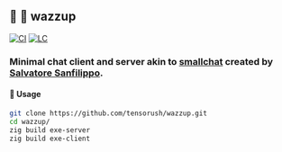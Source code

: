 ## :lizard: :microphone: **wazzup**

[![CI][ci-shield]][ci-url]
[![LC][lc-shield]][lc-url]

### Minimal chat client and server akin to [smallchat](https://github.com/antirez/smallchat) created by [Salvatore Sanfilippo](https://github.com/antirez).

#### :rocket: Usage

```sh
git clone https://github.com/tensorush/wazzup.git
cd wazzup/
zig build exe-server
zig build exe-client
```

<!-- MARKDOWN LINKS -->

[ci-shield]: https://img.shields.io/github/actions/workflow/status/tensorush/wazzup/ci.yaml?branch=main&style=for-the-badge&logo=github&label=CI&labelColor=black
[ci-url]: https://github.com/tensorush/wazzup/blob/main/.github/workflows/ci.yaml
[lc-shield]: https://img.shields.io/github/license/tensorush/wazzup.svg?style=for-the-badge&labelColor=black
[lc-url]: https://github.com/tensorush/wazzup/blob/main/LICENSE.md
